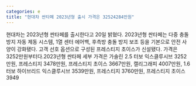 ```yaml
---
categories: e
title: "현대차 싼타페 2023년형 출시 가격은 32524284만원"
---
```

현대차는 2023년형 싼타페를 출시한다고 20일 밝혔다. 2023년형 싼타페는 다중 충돌방지 자동 제동 시스템, 1열 센터 에어백, 후측방 충돌 방지 보조 등을 기본으로 안전 사양이 강화됐다. 고객 선호 옵션으로 구성된 프레스티지 초이스가 신설됐다. 가격은 3252만원부터다.2023년형 싼타페 세부 가격은 가솔린 2.5 터보 익스클루시브 3252만원, 프레스티지 3478만원, 프레스티지 초이스 3667만원, 캘리그래피 4007만원, 1.6 터보 하이브리드 익스클루시브 3539만원, 프레스티지 3760만원, 프레스티지 초이스 3949